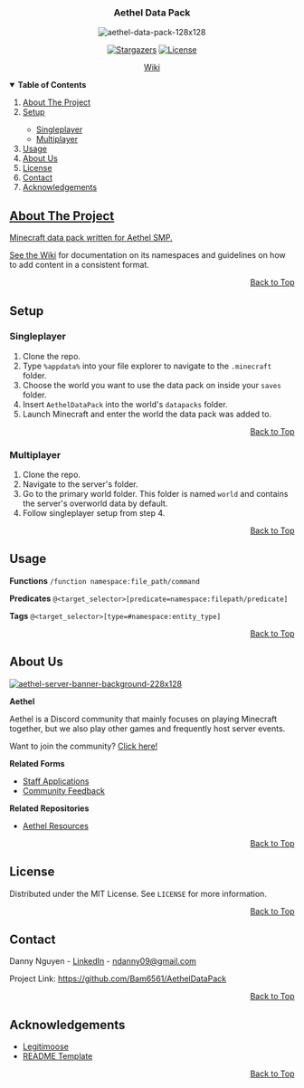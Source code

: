 <a name="top"></a>

<!-- LOGO -->
<div align="center">
  <h3>Aethel Data Pack</h3>
  <img src="https://i.ibb.co/3rQP5gf/aethel-data-pack-128x128.png" alt="aethel-data-pack-128x128">

  [![Stargazers][stars-shield]][stars-url] [![License][license-shield]][license-url]
  
  <a href="https://github.com/Bam6561/AethelDataPack/wiki">Wiki</a>
</div>

<!-- TABLE OF CONTENTS -->
<details open> 
  <summary><b> Table of Contents </b></summary>
  <ol>
    <li><a href="#about-the-project"> About The Project </a></li>
    <li><a href="#setup"> Setup </a></li>
      <ul>
        <li><a href="#singleplayer"> Singleplayer </a></li>
        <li><a href="#multiplayer"> Multiplayer </a></li>
      </ul>
    <li><a href="#usage"> Usage </a></li>
    <li><a href="#about-us"> About Us </a></li>
    <li><a href="#license"> License </a></li>
    <li><a href="#contact"> Contact <a/></li>
    <li><a href="#acknowledgements"> Acknowledgements </li>
</details>

<!-- ABOUT THE PROJECT -->
## About The Project
Minecraft data pack written for Aethel SMP.

See the [Wiki](https://github.com/Bam6561/AethelDataPack/wiki/Home) for documentation on its namespaces and guidelines on how to add content in a consistent format.

<p align="right"><a href="#top">Back to Top</a></p>

<!-- SETUP -->
## Setup

### Singleplayer
1. Clone the repo.
2. Type `%appdata%` into your file explorer to navigate to the `.minecraft` folder.
3. Choose the world you want to use the data pack on inside your `saves` folder. 
4. Insert `AethelDataPack` into the world's `datapacks` folder.
5. Launch Minecraft and enter the world the data pack was added to.

<p align="right"><a href="#top">Back to Top</a></p>

### Multiplayer
1. Clone the repo.
2. Navigate to the server's folder.
3. Go to the primary world folder. This folder is named `world` and contains the server's overworld data by default.
4. Follow singleplayer setup from step 4.

<p align="right"><a href="#top">Back to Top</a></p>

<!-- USAGE -->
## Usage
**Functions** `/function namespace:file_path/command`

**Predicates** `@<target_selector>[predicate=namespace:filepath/predicate]`

**Tags** `@<target_selector>[type=#namespace:entity_type]`

<p align="right"><a href="#top">Back to Top</a></p>

<!-- ABOUT US -->
## About Us
<a href="https://discord.gg/FzeC4aC6Tg">
  <img src="https://i.ibb.co/m43zN8N/aethel-server-banner-background-228x128.jpg" alt="aethel-server-banner-background-228x128">
</a>

**Aethel**

Aethel is a Discord community that mainly focuses on playing Minecraft together, but we also play other games and frequently host server events.

Want to join the community? [Click here!](https://discord.gg/FzeC4aC6Tg)

**Related Forms**
* [Staff Applications](https://forms.gle/bTF5CqPtEsrutmXD6)
* [Community Feedback](https://forms.gle/s3iRyqfKTv6vi4Hq7)

**Related Repositories** 
* [Aethel Resources](https://github.com/Bam6561/AethelResources)

<p align="right"><a href="#top">Back to Top</a></p>

<!-- LICENSE -->
## License
Distributed under the MIT License. See `LICENSE` for more information.

<p align="right"><a href="#top">Back to Top</a></p>

<!-- CONTACT -->
## Contact
Danny Nguyen - [LinkedIn](https://www.linkedin.com/in/ndanny09/) - ndanny09@gmail.com

Project Link: https://github.com/Bam6561/AethelDataPack

<p align="right"><a href="#top">Back to Top</a></p>

<!-- ACKNOWLEDGEMENTS -->
## Acknowledgements
* [Legitimoose](https://www.youtube.com/@Legitimoose)
* [README Template](https://github.com/othneildrew/Best-README-Template#prerequisites)

<p align="right"><a href="#top">Back to Top</a></p>

<!-- SHIELDS -->
[stars-shield]: https://img.shields.io/github/stars/Bam6561/AethelDataPack
[stars-url]: https://github.com/Bam6561/AethelDataPack/stargazers
[license-shield]: https://img.shields.io/github/license/Bam6561/AethelDataPack
[license-url]: https://github.com/Bam6561/AethelDataPack/blob/main/LICENSE
